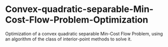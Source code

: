 # Convex-quadratic-separable-Min-Cost-Flow-Problem-Optimization
Optimization of a convex quadratic separable Min-Cost Flow Problem, using an algorithm of the class of interior-point methods to solve it.
